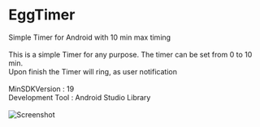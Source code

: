 # EggTimer
Simple Timer for Android with 10 min max timing
</br>
</br>This is a simple Timer for any purpose. The timer can be set from 0 to 10 min.
</br>Upon finish the Timer will ring, as user notification
</br>
</br>MinSDKVersion : 19
</br>Development Tool : Android Studio Library
</br>
</br>
![Screenshot](https://github.com/snufflesrea/EggTimer/blob/master/Capture.PNG)
